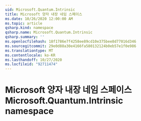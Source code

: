```yaml
---
uid: Microsoft.Quantum.Intrinsic
title: Microsoft 양자 내장 네임 스페이스
ms.date: 10/26/2020 12:00:00 AM
ms.topic: article
qsharp.kind: namespace
qsharp.name: Microsoft.Quantum.Intrinsic
qsharp.summary: ''
ms.openlocfilehash: 18f1786e7f4258ee89cd10e375bee8d77016d346
ms.sourcegitcommit: 29e0d88a30e4166fa580132124b0eb57e1f0e986
ms.translationtype: MT
ms.contentlocale: ko-KR
ms.lasthandoff: 10/27/2020
ms.locfileid: "92711474"
---
```

# <a name="microsoftquantumintrinsic-namespace"></a><span data-ttu-id="41851-102">Microsoft 양자 내장 네임 스페이스</span><span class="sxs-lookup"><span data-stu-id="41851-102">Microsoft.Quantum.Intrinsic namespace</span></span>



